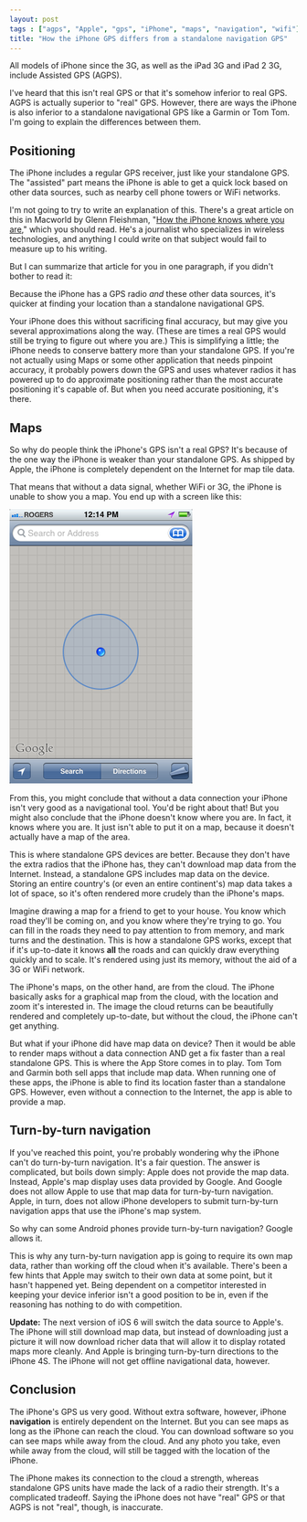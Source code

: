 ```yaml
---
layout: post
tags : ["agps", "Apple", "gps", "iPhone", "maps", "navigation", "wifi"]
title: "How the iPhone GPS differs from a standalone navigation GPS"
---
```

All models of iPhone since the 3G, as well as the iPad 3G and iPad 2 3G, include Assisted GPS (AGPS).

I've heard that this isn't real GPS or that it's somehow inferior to real GPS. AGPS is actually superior to "real" GPS. However, there are ways the iPhone is also inferior to a standalone navigational GPS like a Garmin or Tom Tom. I'm going to explain the differences between them.

## Positioning ##

The iPhone includes a regular GPS receiver, just like your standalone GPS. The "assisted" part means the iPhone is able to get a quick lock based on other data sources, such as nearby cell phone towers or WiFi networks.

I'm not going to try to write an explanation of this. There's a great article on this in Macworld by Glenn Fleishman, "[How the iPhone knows where you are](https://www.macworld.com/article/159528/2011/04/how_iphone_location_works.html)," which you should read. He's a journalist who specializes in wireless technologies, and anything I could write on that subject would fail to measure up to his writing.

But I can summarize that article for you in one paragraph, if you didn't bother to read it:

Because the iPhone has a GPS radio *and* these other data sources, it's quicker at finding your location than a standalone navigational GPS.

Your iPhone does this without sacrificing final accuracy, but may give you several approximations along the way. (These are times a real GPS would still be trying to figure out where you are.) This is simplifying a little; the iPhone needs to conserve battery more than your standalone GPS. If you're not actually using Maps or some other application that needs pinpoint accuracy, it probably powers down the GPS and uses whatever radios it has powered up to do approximate positioning rather than the most accurate positioning it's capable of. But when you need accurate positioning, it's there.

## Maps ##

So why do people think the iPhone's GPS isn't a real GPS? It's because of the one way the iPhone is weaker than your standalone GPS. As shipped by Apple, the iPhone is completely dependent on the Internet for map tile data.

That means that without a data signal, whether WiFi or 3G, the iPhone is unable to show you a map. You end up with a screen like this:

![No Maps](/images/No-Maps.png)

From this, you might conclude that without a data connection your iPhone isn't very good as a navigational tool. You'd be right about that! But you might also conclude that the iPhone doesn't know where you are. In fact, it knows where you are. It just isn't able to put it on a map, because it doesn't actually have a map of the area.

This is where standalone GPS devices are better. Because they don't have the extra radios that the iPhone has, they can't download map data from the Internet. Instead, a standalone GPS includes map data on the device. Storing an entire country's (or even an entire continent's) map data takes a lot of space, so it's often rendered more crudely than the iPhone's maps.

Imagine drawing a map for a friend to get to your house. You know which road they'll be coming on, and you know where they're trying to go. You can fill in the roads they need to pay attention to from memory, and mark turns and the destination. This is how a standalone GPS works, except that if it's up-to-date it knows **all** the roads and can quickly draw everything quickly and to scale. It's rendered using just its memory, without the aid of a 3G or WiFi network.

The iPhone's maps, on the other hand, are from the cloud. The iPhone basically asks for a graphical map from the cloud, with the location and zoom it's interested in. The image the cloud returns can be beautifully rendered and completely up-to-date, but without the cloud, the iPhone can't get anything.

But what if your iPhone did have map data on device? Then it would be able to render maps without a data connection AND get a fix faster than a real standalone GPS. This is where the App Store comes in to play. Tom Tom and Garmin both sell apps that include map data. When running one of these apps, the iPhone is able to find its location faster than a standalone GPS. However, even without a connection to the Internet, the app is able to provide a map.

## Turn-by-turn navigation ##

If you've reached this point, you're probably wondering why the iPhone can't do turn-by-turn navigation. It's a fair question. The answer is complicated, but boils down simply: Apple does not provide the map data. Instead, Apple's map display uses data provided by Google. And Google does not allow Apple to use that map data for turn-by-turn navigation. Apple, in turn, does not allow iPhone developers to submit turn-by-turn navigation apps that use the iPhone's map system.

So why can some Android phones provide turn-by-turn navigation? Google allows it.

This is why any turn-by-turn navigation app is going to require its own map data, rather than working off the cloud when it's available. There's been a few hints that Apple may switch to their own data at some point, but it hasn't happened yet. Being dependent on a competitor interested in keeping your device inferior isn't a good position to be in, even if the reasoning has nothing to do with competition.

**Update:** The next version of iOS 6 will switch the data source to Apple's. The iPhone will still download map data, but instead of downloading just a picture it will now download richer data that will allow it to display rotated maps more cleanly. And Apple is bringing turn-by-turn directions to the iPhone 4S. The iPhone will not get offline navigational data, however.

## Conclusion ##

The iPhone's GPS us very good. Without extra software, however, iPhone **navigation** is entirely dependent on the Internet. But you can see maps as long as the iPhone can reach the cloud. You can download software so you can see maps while away from the cloud. And any photo you take, even while away from the cloud, will still be tagged with the location of the iPhone.

The iPhone makes its connection to the cloud a strength, whereas standalone GPS units have made the lack of a radio their strength. It's a complicated tradeoff. Saying the iPhone does not have "real" GPS or that AGPS is not "real", though, is inaccurate.